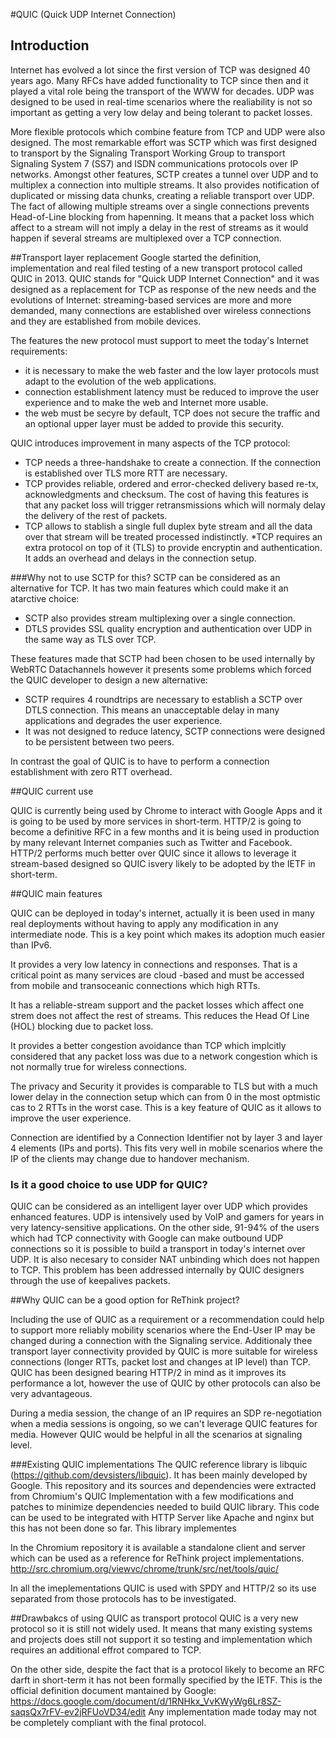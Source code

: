 #QUIC (Quick UDP Internet Connection)

## Introduction
Internet has evolved a lot since the first version of TCP was designed 40 years ago. Many RFCs have added functionality to TCP since then and it played a vital role being the transport of the WWW for decades. UDP was designed to be used in real-time scenarios where the realiability is not so important as getting a very low delay and being tolerant to packet losses. 

More flexible protocols which combine feature from TCP and UDP were also designed. The most remarkable effort was SCTP which was first designed to transport by the Signaling Transport Working Group to transport Signaling System 7 (SS7) and ISDN communications protocols over IP networks. Amongst other features, SCTP creates a tunnel over UDP and to multiplex a connection into multiple streams. It also provides notification of duplicated or missing data chunks, creating a reliable transport over UDP.  
The fact of allowing multiple streams over a single connections prevents Head-of-Line blocking from hapenning. It means that a packet loss which affect to a stream will not imply a delay in the rest of streams as it would happen if several streams are multiplexed over a TCP connection.


##Transport layer replacement
Google started the definition, implementation and real filed testing of a new transport protocol called QUIC in 2013. QUIC stands for "Quick UDP Internet Connection" and it was designed as a replacement for TCP as response of the new needs and the evolutions of Internet: streaming-based services are more and more demanded, many connections are established over wireless connections and they are established from mobile devices.

The features the new protocol must support to meet the today's Internet requirements:
* it is necessary to make the web faster and the low layer protocols must adapt to the evolution of the web applications. 
* connection establishment latency must be reduced to improve the user experience and to make the web and Internet more usable.
* the web must be secyre by default, TCP does not secure the traffic and an optional upper layer must be added to provide this security.

QUIC introduces improvement in many aspects of the TCP protocol: 
* TCP needs a three-handshake to create a connection. If the connection is established over TLS more RTT are necessary.
* TCP provides reliable, ordered and error-checked delivery based re-tx, acknowledgments and checksum. The cost of having this features is that any packet loss will trigger retransmissions which will normaly delay the delivery of the rest of packets.
* TCP allows to stablish a single full duplex byte stream and all the data over that stream will be treated processed indistinctly.
*TCP requires an extra protocol on top of it (TLS) to provide encryptin and authentication. It adds an overhead and delays in the connection setup.  

###Why not to use SCTP for this?
SCTP can be considered as an alternative for TCP. It has two main features which could make it an atarctive choice:  
* SCTP also provides stream multiplexing over a single connection.
* DTLS provides SSL quality encryption and authentication over UDP in the same way as TLS over TCP. 

These features made that SCTP had been chosen to be used internally by WebRTC Datachannels however it presents some problems which forced the QUIC developer to design a new alternative:

* SCTP requires 4 roundtrips are necessary to establish a SCTP over DTLS connection. This means an unacceptable delay in many applications and degrades the user experience.
* It was not designed to reduce latency, SCTP connections were designed to be persistent between two peers.

In contrast the goal of QUIC is to have to perform a connection establishment with zero RTT overhead. 


##QUIC current use

QUIC is currently being used by Chrome to interact with Google Apps and it is going to be used by more services in short-term. HTTP/2 is going to become a definitive RFC in a few months and it is being used in production by many relevant Internet companies such as Twitter and Facebook. HTTP/2 performs much better over QUIC since it allows to leverage it stream-based designed so QUIC isvery likely to be adopted by the IETF in short-term.

##QUIC main features 

QUIC can be deployed in today's internet, actually it is been used in many real deployments without having to apply any modification in any intermediate node. This is a key point which makes its adoption much easier than IPv6. 

It provides a very low latency in connections and responses. That is a critical point as many services are cloud -based and must be accessed from mobile and transoceanic connections which high RTTs.  

It has a reliable-stream support and the packet losses which affect one strem does not affect the rest of streams. This reduces the Head Of Line (HOL) blocking due to packet loss.

It provides a better congestion avoidance than TCP which implcitly considered that any packet loss was due to a network congestion which is not normally true for wireless connections. 

The privacy and Security it provides is comparable to TLS but with a much lower delay in the connection setup which can from 0 in the most optmistic cas to 2 RTTs in the worst case. This is a key feature of QUIC as it allows to improve the user experience. 

Connection are identified by a Connection Identifier not by layer 3 and layer 4 elements (IPs and ports). This fits very well in mobile scenarios where the IP of the clients may change due to handover mechanism. 


### Is it a good choice to use UDP for QUIC?

QUIC can be considered as an intelligent layer over UDP which provides enhanced features. UDP is intensively used by VoIP and gamers for years in very latency-sensitive applications. 
On the other side, 91-94% of the users which had TCP connectivity with Google can make outbound UDP connections so it is possible to build a transport in today's internet over UDP. 
It is also necesary to consider NAT unbinding which does not happen to TCP. This problem has been addressed internally by QUIC designers through the use of keepalives packets. 


##Why QUIC can be a good option for ReThink project?

Including the use of QUIC as a requirement or a recommendation could help to support more reliably mobility scenarios where the End-User IP may be changed during a connection with the Signaling service. Additionaly thee transport layer connectivity provided by QUIC is more suitable for wireless connections (longer RTTs, packet lost and changes at IP level) than TCP. 
QUIC has been designed bearing HTTP/2 in mind as it improves its performance a lot, however the use of QUIC by other protocols can also be very advantageous. 

During a media session, the change of an IP requires an SDP re-negotiation when a media sessions is ongoing, so we can't leverage QUIC features for media. However QUIC would be helpful in all the scenarios at signaling level.

###Existing QUIC implementations
The QUIC reference library is libquic (https://github.com/devsisters/libquic). It has been mainly developed by Google. This repository and its sources and dependencies were extracted from Chromium's QUIC Implementation with a few modifications and patches to minimize dependencies needed to build QUIC library. This code can be used to be integrated with HTTP Server like Apache and nginx but this has not been done so far. This library implementes  

In the Chromium repository it is available a standalone client and server which can be used as a reference for ReThink project implementations. http://src.chromium.org/viewvc/chrome/trunk/src/net/tools/quic/

In all the imeplementations QUIC is used with SPDY and HTTP/2 so its use separated from those protocols has to be investigated.

##Drawbakcs of using QUIC as transport protocol
QUIC is a very new protocol so it is still not widely used. It means that many existing systems and projects does still not support it so testing and implementation which requires an additional effrot compared to TCP.

On the other side, despite the fact that is a protocol likely to become an RFC darft in short-term it has not been formally specified by the IETF. This is the official definition document mantained by Google: https://docs.google.com/document/d/1RNHkx_VvKWyWg6Lr8SZ-saqsQx7rFV-ev2jRFUoVD34/edit Any implementation made today may not be completely compliant with the final protocol. 


